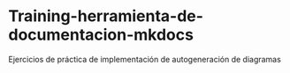 # Training-herramienta-de-documentacion-mkdocs
Ejercicios de práctica de implementación de autogeneración de diagramas
